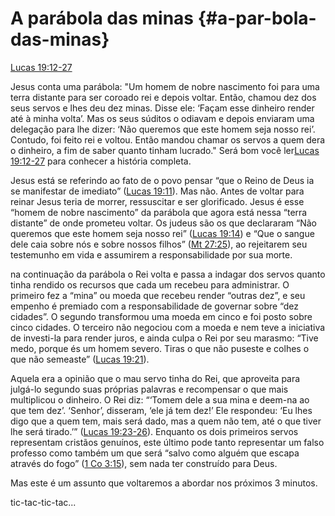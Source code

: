 # **A parábola das minas** {#a-par-bola-das-minas}

[Lucas 19:12-27](http://bibliaonline.com.br/acf/lc/19/12-27)

Jesus conta uma parábola: &quot;Um homem de nobre nascimento foi para uma terra distante para ser coroado rei e depois voltar. Então, chamou dez dos seus servos e lhes deu dez minas. Disse ele: ‘Façam esse dinheiro render até à minha volta’. Mas os seus súditos o odiavam e depois enviaram uma delegação para lhe dizer: ‘Não queremos que este homem seja nosso rei’. Contudo, foi feito rei e voltou. Então mandou chamar os servos a quem dera o dinheiro, a fim de saber quanto tinham lucrado.&quot; Será bom você ler[Lucas 19:12-27](http://bibliaonline.com.br/acf/lc/19/12-27) para conhecer a história completa.

Jesus está se referindo ao fato de o povo pensar “que o Reino de Deus ia se manifestar de imediato” ([Lucas 19:11](http://bibliaonline.com.br/acf/lc/19/11)). Mas não. Antes de voltar para reinar Jesus teria de morrer, ressuscitar e ser glorificado. Jesus é esse “homem de nobre nascimento” da parábola que agora está nessa “terra distante” de onde prometeu voltar. Os judeus são os que declararam “Não queremos que este homem seja nosso rei” ([Lucas 19:14](http://bibliaonline.com.br/acf/lc/19/14)) e “Que o sangue dele caia sobre nós e sobre nossos filhos” ([Mt 27:25](http://bibliaonline.com.br/acf/mt/27/25)), ao rejeitarem seu testemunho em vida e assumirem a responsabilidade por sua morte.

na continuação da parábola o Rei volta e passa a indagar dos servos quanto tinha rendido os recursos que cada um recebeu para administrar. O primeiro fez a “mina” ou moeda que recebeu render “outras dez”, e seu empenho é premiado com a responsabilidade de governar sobre “dez cidades”. O segundo transformou uma moeda em cinco e foi posto sobre cinco cidades. O terceiro não negociou com a moeda e nem teve a iniciativa de investi-la para render juros, e ainda culpa o Rei por seu marasmo: “Tive medo, porque és um homem severo. Tiras o que não puseste e colhes o que não semeaste” ([Lucas 19:21](http://bibliaonline.com.br/acf/lc/19/21)).

Aquela era a opinião que o mau servo tinha do Rei, que aproveita para julgá-lo segundo suas próprias palavras e recompensar o que mais multiplicou o dinheiro. O Rei diz: “‘Tomem dele a sua mina e deem-na ao que tem dez’. ‘Senhor’, disseram, ‘ele já tem dez!’ Ele respondeu: ‘Eu lhes digo que a quem tem, mais será dado, mas a quem não tem, até o que tiver lhe será tirado.’” ([Lucas 19:23-26](http://bibliaonline.com.br/acf/lc/19/23-26)). Enquanto os dois primeiros servos representam cristãos genuínos, este último pode tanto representar um falso professo como também um que será “salvo como alguém que escapa através do fogo” ([1 Co 3:15](http://bibliaonline.com.br/acf/1co/3/15)), sem nada ter construído para Deus.

Mas este é um assunto que voltaremos a abordar nos próximos 3 minutos.

tic-tac-tic-tac...